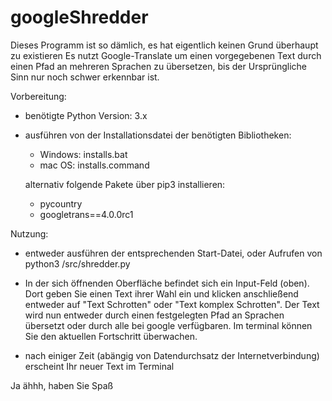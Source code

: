 # googleShredder


Dieses Programm ist so dämlich, es hat eigentlich keinen Grund überhaupt zu existieren
Es nutzt Google-Translate um einen vorgegebenen Text durch einen Pfad an mehreren Sprachen zu übersetzen, bis
der Ursprüngliche Sinn nur noch schwer erkennbar ist.

Vorbereitung:
- benötigte Python Version: 3.x
- ausführen von der Installationsdatei der benötigten Bibliotheken:
  - Windows:  installs.bat
  - mac OS:   installs.command
  
  alternativ folgende Pakete über pip3 installieren:
  - pycountry
  - googletrans==4.0.0rc1
 
Nutzung:
- entweder ausführen der entsprechenden Start-Datei, oder Aufrufen von
  python3 <path>/src/shredder.py
  
- In der sich öffnenden Oberfläche befindet sich ein Input-Feld (oben).
  Dort geben Sie einen Text ihrer Wahl ein und klicken anschließend entweder auf
  "Text Schrotten" oder "Text komplex Schrotten".
  Der Text wird nun entweder durch einen festgelegten Pfad an Sprachen übersetzt oder durch alle bei
  google verfügbaren.
  Im terminal können Sie den aktuellen Fortschritt überwachen.
  
- nach einiger Zeit (abängig von Datendurchsatz der Internetverbindung) erscheint Ihr
  neuer Text im Terminal
  
  
Ja ähhh, haben Sie Spaß
